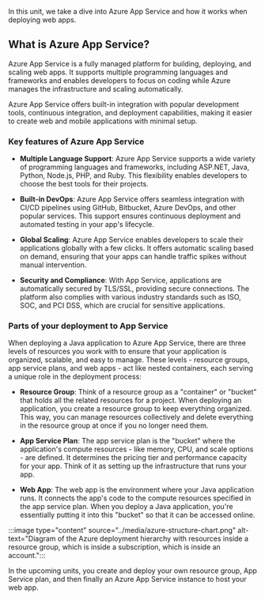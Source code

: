 In this unit, we take a dive into Azure App Service and how it works when deploying web apps.

## What is Azure App Service?

Azure App Service is a fully managed platform for building, deploying, and scaling web apps. It supports multiple programming languages and frameworks and enables developers to focus on coding while Azure manages the infrastructure and scaling automatically.

Azure App Service offers built-in integration with popular development tools, continuous integration, and deployment capabilities, making it easier to create web and mobile applications with minimal setup.

### Key features of Azure App Service

- **Multiple Language Support**: Azure App Service supports a wide variety of programming languages and frameworks, including ASP.NET, Java, Python, Node.js, PHP, and Ruby. This flexibility enables developers to choose the best tools for their projects.

- **Built-in DevOps**: Azure App Service offers seamless integration with CI/CD pipelines using GitHub, Bitbucket, Azure DevOps, and other popular services. This support ensures continuous deployment and automated testing in your app's lifecycle.

- **Global Scaling**: Azure App Service enables developers to scale their applications globally with a few clicks. It offers automatic scaling based on demand, ensuring that your apps can handle traffic spikes without manual intervention.

- **Security and Compliance**: With App Service, applications are automatically secured by TLS/SSL, providing secure connections. The platform also complies with various industry standards such as ISO, SOC, and PCI DSS, which are crucial for sensitive applications.

### Parts of your deployment to App Service

When deploying a Java application to Azure App Service, there are three levels of resources you work with to ensure that your application is organized, scalable, and easy to manage. These levels - resource groups, app service plans, and web apps - act like nested containers, each serving a unique role in the deployment process:

- **Resource Group**: Think of a resource group as a "container" or "bucket" that holds all the related resources for a project. When deploying an application, you create a resource group to keep everything organized. This way, you can manage resources collectively and delete everything in the resource group at once if you no longer need them.

- **App Service Plan**: The app service plan is the "bucket" where the application's compute resources - like memory, CPU, and scale options - are defined. It determines the pricing tier and performance capacity for your app. Think of it as setting up the infrastructure that runs your app.

- **Web App**: The web app is the environment where your Java application runs. It connects the app's code to the compute resources specified in the app service plan. When you deploy a Java application, you're essentially putting it into this "bucket" so that it can be accessed online.

:::image type="content" source="../media/azure-structure-chart.png" alt-text="Diagram of the Azure deployment hierarchy with resources inside a resource group, which is inside a subscription, which is inside an account.":::

In the upcoming units, you create and deploy your own resource group, App Service plan, and then finally an Azure App Service instance to host your web app.
